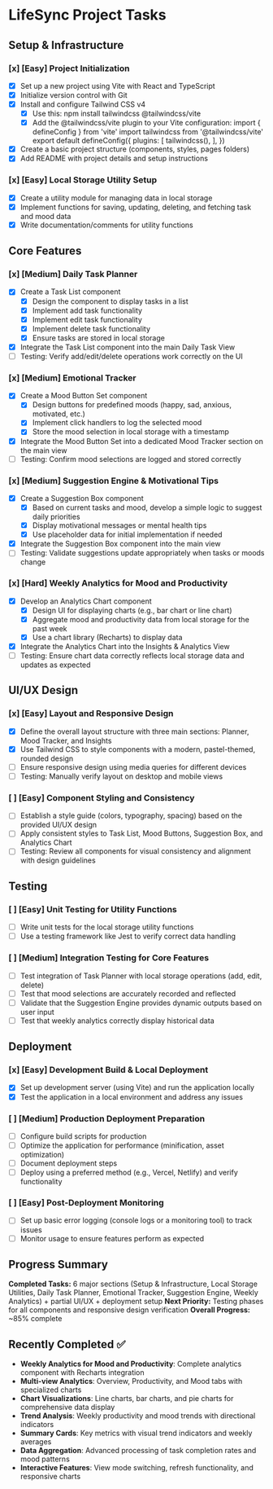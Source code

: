 # LifeSync Project Tasks

## Setup & Infrastructure

### [x] **[Easy]** Project Initialization
- [x] Set up a new project using Vite with React and TypeScript
- [x] Initialize version control with Git
- [x] Install and configure Tailwind CSS v4
  - [x] Use this: npm install tailwindcss @tailwindcss/vite
  - [x] Add the @tailwindcss/vite plugin to your Vite configuration: 
        import { defineConfig } from 'vite'
import tailwindcss from '@tailwindcss/vite'
export default defineConfig({
  plugins: [
    tailwindcss(),
  ],
})
- [x] Create a basic project structure (components, styles, pages folders)
- [x] Add README with project details and setup instructions

### [x] **[Easy]** Local Storage Utility Setup
- [x] Create a utility module for managing data in local storage
- [x] Implement functions for saving, updating, deleting, and fetching task and mood data
- [x] Write documentation/comments for utility functions

## Core Features

### [x] **[Medium]** Daily Task Planner
- [x] Create a Task List component
  - [x] Design the component to display tasks in a list
  - [x] Implement add task functionality
  - [x] Implement edit task functionality
  - [x] Implement delete task functionality
  - [x] Ensure tasks are stored in local storage
- [x] Integrate the Task List component into the main Daily Task View
- [ ] Testing: Verify add/edit/delete operations work correctly on the UI

### [x] **[Medium]** Emotional Tracker
- [x] Create a Mood Button Set component
  - [x] Design buttons for predefined moods (happy, sad, anxious, motivated, etc.)
  - [x] Implement click handlers to log the selected mood
  - [x] Store the mood selection in local storage with a timestamp
- [x] Integrate the Mood Button Set into a dedicated Mood Tracker section on the main view
- [ ] Testing: Confirm mood selections are logged and stored correctly

### [x] **[Medium]** Suggestion Engine & Motivational Tips
- [x] Create a Suggestion Box component
  - [x] Based on current tasks and mood, develop a simple logic to suggest daily priorities
  - [x] Display motivational messages or mental health tips
  - [x] Use placeholder data for initial implementation if needed
- [x] Integrate the Suggestion Box component into the main view
- [ ] Testing: Validate suggestions update appropriately when tasks or moods change

### [x] **[Hard]** Weekly Analytics for Mood and Productivity
- [x] Develop an Analytics Chart component
  - [x] Design UI for displaying charts (e.g., bar chart or line chart)
  - [x] Aggregate mood and productivity data from local storage for the past week
  - [x] Use a chart library (Recharts) to display data
- [x] Integrate the Analytics Chart into the Insights & Analytics View
- [ ] Testing: Ensure chart data correctly reflects local storage data and updates as expected

## UI/UX Design

### [x] **[Easy]** Layout and Responsive Design
- [x] Define the overall layout structure with three main sections: Planner, Mood Tracker, and Insights
- [x] Use Tailwind CSS to style components with a modern, pastel-themed, rounded design
- [ ] Ensure responsive design using media queries for different devices
- [ ] Testing: Manually verify layout on desktop and mobile views

### [ ] **[Easy]** Component Styling and Consistency
- [ ] Establish a style guide (colors, typography, spacing) based on the provided UI/UX design
- [ ] Apply consistent styles to Task List, Mood Buttons, Suggestion Box, and Analytics Chart
- [ ] Testing: Review all components for visual consistency and alignment with design guidelines

## Testing

### [ ] **[Easy]** Unit Testing for Utility Functions
- [ ] Write unit tests for the local storage utility functions
- [ ] Use a testing framework like Jest to verify correct data handling

### [ ] **[Medium]** Integration Testing for Core Features
- [ ] Test integration of Task Planner with local storage operations (add, edit, delete)
- [ ] Test that mood selections are accurately recorded and reflected
- [ ] Validate that the Suggestion Engine provides dynamic outputs based on user input
- [ ] Test that weekly analytics correctly display historical data

## Deployment

### [x] **[Easy]** Development Build & Local Deployment
- [x] Set up development server (using Vite) and run the application locally
- [x] Test the application in a local environment and address any issues

### [ ] **[Medium]** Production Deployment Preparation
- [ ] Configure build scripts for production
- [ ] Optimize the application for performance (minification, asset optimization)
- [ ] Document deployment steps
- [ ] Deploy using a preferred method (e.g., Vercel, Netlify) and verify functionality

### [ ] **[Easy]** Post-Deployment Monitoring
- [ ] Set up basic error logging (console logs or a monitoring tool) to track issues
- [ ] Monitor usage to ensure features perform as expected

## Progress Summary
**Completed Tasks:** 6 major sections (Setup & Infrastructure, Local Storage Utilities, Daily Task Planner, Emotional Tracker, Suggestion Engine, Weekly Analytics) + partial UI/UX + deployment setup
**Next Priority:** Testing phases for all components and responsive design verification
**Overall Progress:** ~85% complete

## Recently Completed ✅
- **Weekly Analytics for Mood and Productivity**: Complete analytics component with Recharts integration
- **Multi-view Analytics**: Overview, Productivity, and Mood tabs with specialized charts
- **Chart Visualizations**: Line charts, bar charts, and pie charts for comprehensive data display
- **Trend Analysis**: Weekly productivity and mood trends with directional indicators
- **Summary Cards**: Key metrics with visual trend indicators and weekly averages
- **Data Aggregation**: Advanced processing of task completion rates and mood patterns
- **Interactive Features**: View mode switching, refresh functionality, and responsive charts 